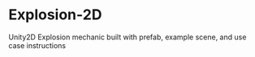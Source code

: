 # Explosion-2D
 Unity2D Explosion mechanic built with prefab, example scene, and use case instructions
